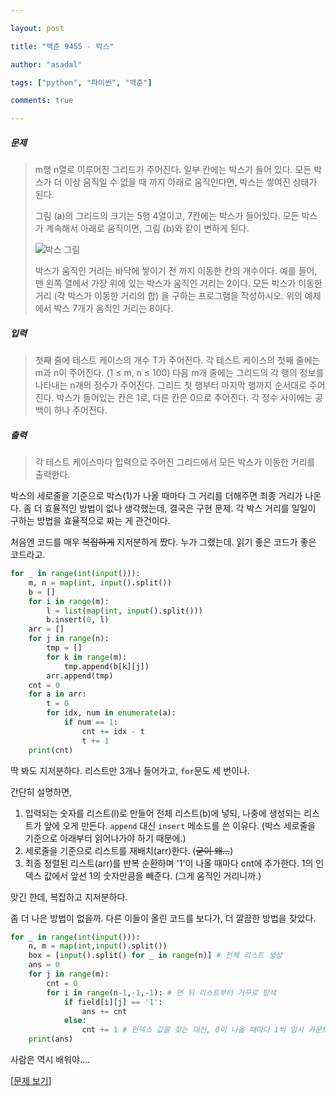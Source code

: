 ```yaml
---

layout: post

title: "백준 9455 - 박스"

author: "asadal"

tags: ["python", "파이썬", "백준"]

comments: true

---
```


##### 문제

>m행 n열로 이루어진 그리드가 주어진다. 일부 칸에는 박스가 들어 있다. 모든 박스가 더 이상 움직일 수 없을 때 까지 아래로 움직인다면, 박스는 쌓여진 상태가 된다.
>
>그림 (a)의 그리드의 크기는 5행 4열이고, 7칸에는 박스가 들어있다. 모든 박스가 계속해서 아래로 움직이면, 그림 (b)와 같이 변하게 된다.
>
>![박스 그림](https://www.acmicpc.net/upload/images/box.png)
>
>박스가 움직인 거리는 바닥에 쌓이기 전 까지 이동한 칸의 개수이다. 예를 들어, 맨 왼쪽 열에서 가장 위에 있는 박스가 움직인 거리는 2이다. 모든 박스가 이동한 거리 (각 박스가 이동한 거리의 합) 을 구하는 프로그램을 작성하시오. 위의 예제에서 박스 7개가 움직인 거리는 8이다.

##### 입력

> 첫째 줄에 테스트 케이스의 개수 T가 주어진다. 각 테스트 케이스의 첫째 줄에는 m과 n이 주어진다. (1 ≤ m, n ≤ 100) 다음 m개 줄에는 그리드의 각 행의 정보를 나타내는 n개의 정수가 주어진다. 그리드 첫 행부터 마지막 행까지 순서대로 주어진다. 박스가 들어있는 칸은 1로, 다른 칸은 0으로 주어진다. 각 정수 사이에는 공백이 하나 주어진다.

##### 출력

> 각 테스트 케이스마다 입력으로 주어진 그리드에서 모든 박스가 이동한 거리를 출력한다.

박스의 세로줄을 기준으로 박스(1)가 나올 때마다 그 거리를 더해주면 최종 거리가 나온다. 좀 더 효율적인 방법이 없나 생각했는데, 결국은 구현 문제. 각 박스 거리를 일일이 구하는 방법을 효율적으로 짜는 게 관건이다.

처음엔 코드를 매우 <del>복잡하게</del> 지저분하게 짰다. 누가 그랬는데. 읽기 좋은 코드가 좋은 코드라고.

```python
for _ in range(int(input())):
    m, n = map(int, input().split())
    b = []
    for i in range(m):
        l = list(map(int, input().split()))
        b.insert(0, l)
    arr = []
    for j in range(n):
        tmp = []
        for k in range(m):
            tmp.append(b[k][j])
        arr.append(tmp)
    cnt = 0
    for a in arr:
        t = 0
        for idx, num in enumerate(a):
            if num == 1:
                cnt += idx - t
                t += 1
    print(cnt)
```

딱 봐도 지저분하다. 리스트만 3개나 들어가고, `for`문도 세 번이나. 

간단히 설명하면,

1. 입력되는 숫자를 리스트(l)로 만들어 전체 리스트(b)에 넣되, 나중에 생성되는 리스트가 앞에 오게 만든다. `append` 대신 `insert` 메소드를 쓴 이유다. (박스 세로줄을 기준으로 아래부터 읽어나가야 하기 때문에.) 
2. 세로줄을 기준으로 리스트를 재배치(arr)한다. (<del>굳이 왜…</del>)
3. 최종 정렬된 리스트(arr)를 반복 순환하며 '1'이 나올 때마다 cnt에 추가한다. 1의 인덱스 값에서 앞선 1의 숫자만큼을 빼준다. (그게 움직인 거리니까.)

맞긴 한데, 복잡하고 지저분하다.

좀 더 나은 방법이 없을까. 다른 이들이 올린 코드를 보다가, 더 깔끔한 방법을 찾았다.

```python
for _ in range(int(input())):
    n, m = map(int,input().split())
    box = [input().split() for _ in range(n)] # 전체 리스트 생성
    ans = 0
    for j in range(m):
        cnt = 0
        for i in range(n-1,-1,-1): # 맨 뒤 리스트부터 거꾸로 탐색
            if field[i][j] == '1':
                ans += cnt
            else:
                cnt += 1 # 인덱스 값을 찾는 대신, 0이 나올 때마다 1씩 임시 카운트 값(cnt)을 추가해주면 된다.
    print(ans)
```

사람은 역시 배워야….

[[문제 보기](https://www.acmicpc.net/problem/9455)]